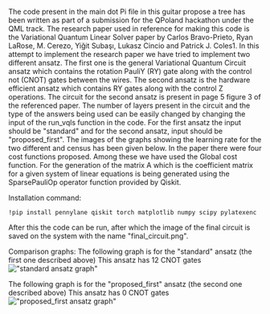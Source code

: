 The code present in the main dot Pi file in this guitar propose a tree has been written as part of a submission for the QPoland hackathon under the QML track. The research paper used in reference for making this code is the Variational Quantum Linear Solver paper by Carlos Bravo-Prieto, Ryan LaRose, M. Cerezo, Yiğit Subaşı, Lukasz Cincio and Patrick J. Coles1. In this attempt to implement the research paper we have tried to implement two different ansatz. The first one is the general Variational Quantum Circuit ansatz which contains the rotation PauliY (RY) gate along with the control not (CNOT) gates between the wires. The second ansatz is the hardware efficient ansatz which contains RY gates along with the control Z operations. The circuit for the second ansatz is present in page 5 figure 3 of the referenced paper. The number of layers present in the circuit and the type of the answers being used can be easily changed by changing the input of the run_vqls function in the code. For the first ansatz the input should be "standard" and for the second ansatz, input should be "proposed_first". The images of the graphs showing the learning rate for the two different and census has been given below. In the paper there were four cost functions proposed. Among these we have used the Global cost function. For the generation of the matrix A which is the coefficient matrix for a given system of linear equations is being generated using the SparsePauliOp operator function provided by Qiskit.

Installation command:
```
!pip install pennylane qiskit torch matplotlib numpy scipy pylatexenc
```

After this the code can be run, after which the image of the final circuit is saved on the system with the name "final_circuit.png".

Comparison graphs:
The following graph is for the "standard" ansatz (the first one described above)
This ansatz has 12 CNOT gates
!["standard ansatz graph"](images/standard.png)

The following graph is for the "proposed_first" ansatz (the second one described above)
This ansatz has 0 CNOT gates
!["proposed_first ansatz graph"](images/proposed_first.png)
